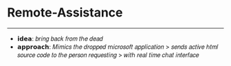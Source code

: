 # Remote-Assistance
<hr>

+ 𝗶𝗱𝗲𝗮: 𝑏𝑟𝑖𝑛𝑔 𝑏𝑎𝑐𝑘 𝑓𝑟𝑜𝑚 𝑡ℎ𝑒 𝑑𝑒𝑎𝑑 
+ 𝗮𝗽𝗽𝗿𝗼𝗮𝗰𝗵: 𝑀𝑖𝑚𝑖𝑐𝑠 𝑡ℎ𝑒 𝑑𝑟𝑜𝑝𝑝𝑒𝑑 m𝑖𝑐𝑟𝑜𝑠𝑜𝑓𝑡 𝑎𝑝𝑝𝑙𝑖𝑐𝑎𝑡𝑖𝑜𝑛 > 𝑠𝑒𝑛𝑑𝑠 𝑎𝑐𝑡𝑖𝑣𝑒 ℎ𝑡𝑚𝑙 𝑠𝑜𝑢𝑟𝑐𝑒 𝑐𝑜𝑑𝑒 𝑡𝑜 𝑡ℎ𝑒 𝑝𝑒𝑟𝑠𝑜𝑛 𝑟𝑒𝑞𝑢𝑒𝑠𝑡𝑖𝑛𝑔 > 𝑤𝑖𝑡ℎ 𝑟𝑒𝑎𝑙 𝑡𝑖𝑚𝑒 𝑐ℎ𝑎𝑡 𝑖𝑛𝑡𝑒𝑟𝑓𝑎𝑐𝑒
